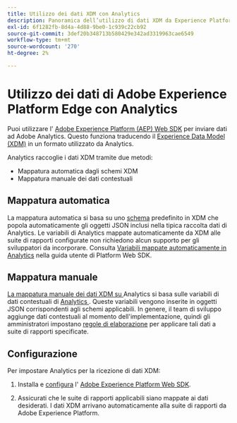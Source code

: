 ```yaml
---
title: Utilizzo dei dati XDM con Analytics
description: Panoramica dell’utilizzo di dati XDM da Experience Platform in Adobe Analytics
exl-id: 6f1282fb-8d4a-4d88-9be0-1c939c22cb92
source-git-commit: 3def20b348713b580429e342ad3319963cae6549
workflow-type: tm+mt
source-wordcount: '270'
ht-degree: 2%

---
```


# Utilizzo dei dati di Adobe Experience Platform Edge con Analytics

Puoi utilizzare l&#39; [Adobe Experience Platform (AEP) Web SDK](https://experienceleague.adobe.com/docs/experience-platform/tags/extensions/adobe/sdk/overview.html) per inviare dati ad Adobe Analytics. Questo funziona traducendo il [Experience Data Model (XDM)](https://experienceleague.adobe.com/docs/experience-platform/xdm/home.html?lang=it) in un formato utilizzato da Analytics.

Analytics raccoglie i dati XDM tramite due metodi:

* Mappatura automatica dagli schemi XDM
* Mappatura manuale dei dati contestuali

## Mappatura automatica

La mappatura automatica si basa su uno [schema](https://experienceleague.adobe.com/docs/experience-platform/xdm/schema/composition.html) predefinito in XDM che popola automaticamente gli oggetti JSON inclusi nella tipica raccolta dati di Analytics. Le variabili di Analytics mappate automaticamente da XDM alle suite di rapporti configurate non richiedono alcun supporto per gli sviluppatori da incorporare. Consulta [Variabili mappate automaticamente in Analytics](https://experienceleague.adobe.com/docs/experience-platform/edge/data-collection/adobe-analytics/automatically-mapped-vars.html) nella guida utente di Platform Web SDK.

## Mappatura manuale

[La mappatura manuale dei dati XDM su ](xdm-manual.md) Analytics si basa sulle variabili di dati contestuali di  [Analytics ](../vars/page-vars/contextdata.md) . Queste variabili vengono inserite in oggetti JSON corrispondenti agli schemi applicabili. In genere, il team di sviluppo aggiunge dati contestuali al momento dell&#39;implementazione, quindi gli amministratori impostano [regole di elaborazione](/help/admin/admin/c-processing-rules/c-processing-rules-configuration/t-processing-rules.md) per applicare tali dati a suite di rapporti specificate.

## Configurazione

Per impostare Analytics per la ricezione di dati XDM:

1. Installa e [configura](https://experienceleague.adobe.com/docs/experience-platform/edge/fundamentals/configuring-the-sdk.html) l&#39; [Adobe Experience Platform Web SDK](https://experienceleague.adobe.com/docs/experience-platform/edge/fundamentals/installing-the-sdk.html).

2. Assicurati che le suite di rapporti applicabili siano mappate ai dati desiderati. I dati XDM arrivano automaticamente alla suite di rapporti da Adobe Experience Platform.
